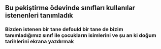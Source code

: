 ##  Bu pekiştirme ödevinde sınıfları kullanılar istenenleri tanımladık
### Bizden istenen bir tane defould bir tane de bizim tanımladığımız sınıf ile çocukların isimlerini ve şu an ki doğum tarihlerini ekrana yazdırmak
